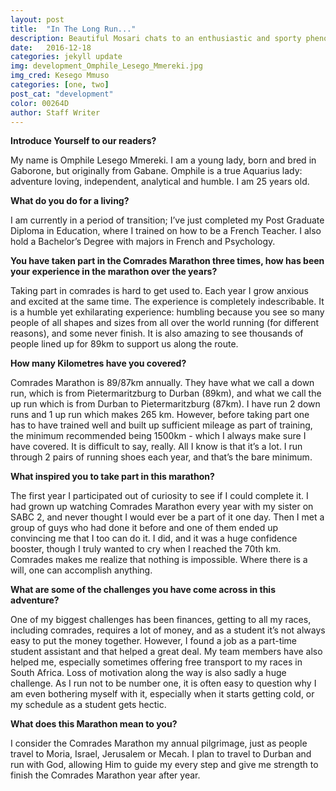 ```yaml
---
layout: post
title:  "In The Long Run..."
description: Beautiful Mosari chats to an enthusiastic and sporty phenomenal lady who’s Comrades Marathon Story will inspire some of us to change the way we think and take on new challenges.
date:   2016-12-18
categories: jekyll update
img: development_Omphile_Lesego_Mmereki.jpg
img_cred: Kesego Mmuso
categories: [one, two]
post_cat: "development"
color: 00264D
author: Staff Writer
---
```

**Introduce Yourself to our readers?**

My name is Omphile Lesego Mmereki. I am a young lady, born and bred in Gaborone, but originally from Gabane. Omphile is a true Aquarius lady: adventure loving, independent, analytical and humble. I am 25 years old.

**What do you do for a living?**

I am currently in a period of transition; I’ve just completed my Post Graduate Diploma in Education, where I trained on how to be a French Teacher. I also hold a Bachelor’s Degree with majors in French and Psychology.

**You have taken part in the Comrades Marathon three times, how has been your experience in the marathon over the years?**

Taking part in comrades is hard to get used to. Each year I grow anxious and excited at the same time. The experience is completely indescribable. It is a humble yet exhilarating experience: humbling because you see so many people of all shapes and sizes from all over the world running (for different reasons), and some never finish. It is also amazing to see thousands of people lined up for 89km to support us along the route.

**How many Kilometres have you covered?**

Comrades Marathon is 89/87km annually. They have what we call a down run, which is from Pietermaritzburg to Durban (89km), and what we call the up run which is from Durban to Pietermaritzburg (87km). I have run 2 down runs and 1 up run which makes 265 km. However, before taking part one has to have trained well and built up sufficient mileage as part of training, the minimum recommended being 1500km - which I always make sure I have covered. It is difficult to say, really. All I know is that it’s a lot. I run through 2 pairs of running shoes each year, and that’s the bare minimum. 

**What inspired you to take part in this marathon?**

The first year I participated out of curiosity to see if I could complete it. I had grown up watching Comrades Marathon every year with my sister on SABC 2, and never thought I would ever be a part of it one day. Then I met a group of guys who had done it before and one of them ended up convincing me that I too can do it. I did, and it was a huge confidence booster, though I truly wanted to cry when I reached the 70th km. Comrades makes me realize that nothing is impossible. Where there is a will, one can accomplish anything. 

**What are some of the challenges you have come across in this adventure?**

One of my biggest challenges has been finances, getting to all my races, including comrades, requires a lot of money, and as a student it’s not always easy to put the money together. However, I found a job as a part-time student assistant and that helped a great deal. My team members have also helped me, especially sometimes offering free transport to my races in South Africa. Loss of motivation along the way is also sadly a huge challenge. As I run not to be number one, it is often easy to question why I am even bothering myself with it, especially when it starts getting cold, or my schedule as a student gets hectic.

**What does this Marathon mean to you?**

I consider the Comrades Marathon my annual pilgrimage, just as people travel to Moria, Israel, Jerusalem or Mecah. I plan to travel to Durban and run with God, allowing Him to guide my every step and give me strength to finish the Comrades Marathon year after year.